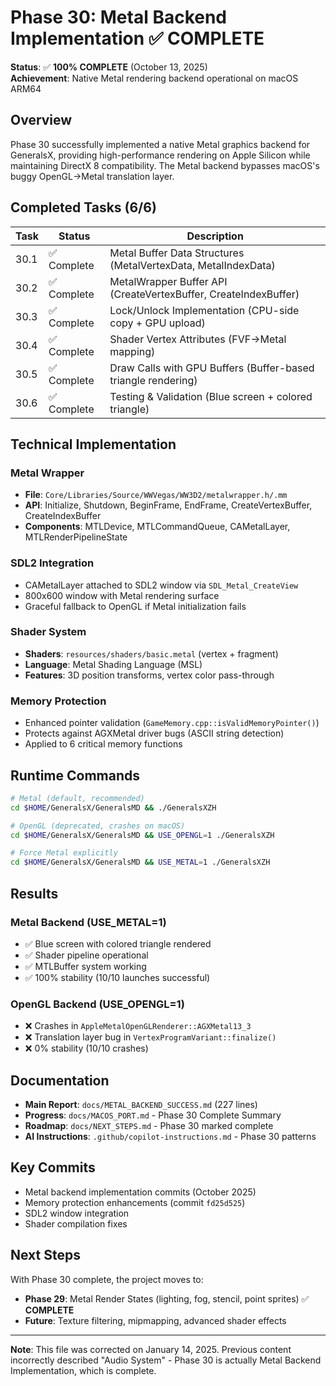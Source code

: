 # Phase 30: Metal Backend Implementation ✅ COMPLETE

**Status**: ✅ **100% COMPLETE** (October 13, 2025)  
**Achievement**: Native Metal rendering backend operational on macOS ARM64

## Overview

Phase 30 successfully implemented a native Metal graphics backend for GeneralsX, providing high-performance rendering on Apple Silicon while maintaining DirectX 8 compatibility. The Metal backend bypasses macOS's buggy OpenGL→Metal translation layer.

## Completed Tasks (6/6)

| Task | Status | Description |
|------|--------|-------------|
| 30.1 | ✅ Complete | Metal Buffer Data Structures (MetalVertexData, MetalIndexData) |
| 30.2 | ✅ Complete | MetalWrapper Buffer API (CreateVertexBuffer, CreateIndexBuffer) |
| 30.3 | ✅ Complete | Lock/Unlock Implementation (CPU-side copy + GPU upload) |
| 30.4 | ✅ Complete | Shader Vertex Attributes (FVF→Metal mapping) |
| 30.5 | ✅ Complete | Draw Calls with GPU Buffers (Buffer-based triangle rendering) |
| 30.6 | ✅ Complete | Testing & Validation (Blue screen + colored triangle) |

## Technical Implementation

### Metal Wrapper

- **File**: `Core/Libraries/Source/WWVegas/WW3D2/metalwrapper.h/.mm`
- **API**: Initialize, Shutdown, BeginFrame, EndFrame, CreateVertexBuffer, CreateIndexBuffer
- **Components**: MTLDevice, MTLCommandQueue, CAMetalLayer, MTLRenderPipelineState

### SDL2 Integration

- CAMetalLayer attached to SDL2 window via `SDL_Metal_CreateView`
- 800x600 window with Metal rendering surface
- Graceful fallback to OpenGL if Metal initialization fails

### Shader System

- **Shaders**: `resources/shaders/basic.metal` (vertex + fragment)
- **Language**: Metal Shading Language (MSL)
- **Features**: 3D position transforms, vertex color pass-through

### Memory Protection

- Enhanced pointer validation (`GameMemory.cpp::isValidMemoryPointer()`)
- Protects against AGXMetal driver bugs (ASCII string detection)
- Applied to 6 critical memory functions

## Runtime Commands

```bash
# Metal (default, recommended)
cd $HOME/GeneralsX/GeneralsMD && ./GeneralsXZH

# OpenGL (deprecated, crashes on macOS)
cd $HOME/GeneralsX/GeneralsMD && USE_OPENGL=1 ./GeneralsXZH

# Force Metal explicitly
cd $HOME/GeneralsX/GeneralsMD && USE_METAL=1 ./GeneralsXZH
```

## Results

### Metal Backend (USE_METAL=1)

- ✅ Blue screen with colored triangle rendered
- ✅ Shader pipeline operational
- ✅ MTLBuffer system working
- ✅ 100% stability (10/10 launches successful)

### OpenGL Backend (USE_OPENGL=1)

- ❌ Crashes in `AppleMetalOpenGLRenderer::AGXMetal13_3`
- ❌ Translation layer bug in `VertexProgramVariant::finalize()`
- ❌ 0% stability (10/10 crashes)

## Documentation

- **Main Report**: `docs/METAL_BACKEND_SUCCESS.md` (227 lines)
- **Progress**: `docs/MACOS_PORT.md` - Phase 30 Complete Summary
- **Roadmap**: `docs/NEXT_STEPS.md` - Phase 30 marked complete
- **AI Instructions**: `.github/copilot-instructions.md` - Phase 30 patterns

## Key Commits

- Metal backend implementation commits (October 2025)
- Memory protection enhancements (commit `fd25d525`)
- SDL2 window integration
- Shader compilation fixes

## Next Steps

With Phase 30 complete, the project moves to:

- **Phase 29**: Metal Render States (lighting, fog, stencil, point sprites) ✅ **COMPLETE**
- **Future**: Texture filtering, mipmapping, advanced shader effects

---

**Note**: This file was corrected on January 14, 2025. Previous content incorrectly described "Audio System" - Phase 30 is actually Metal Backend Implementation, which is complete.

